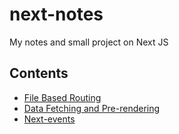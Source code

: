 # next-notes
My notes and small project on Next JS

## Contents
- [File Based Routing](https://github.com/macklark/next-notes/tree/filebasedrouting)
- [Data Fetching and Pre-rendering](https://github.com/macklark/next-notes/tree/datafetching)
- [Next-events](https://github.com/macklark/next-notes/tree/next-events)
